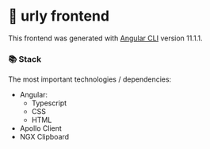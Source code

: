 # 🚪 urly frontend

This frontend was generated with [Angular CLI](https://github.com/angular/angular-cli) version 11.1.1.

### 📚 Stack

The most important technologies / dependencies:

- Angular:
  - Typescript
  - CSS
  - HTML
- Apollo Client
- NGX Clipboard
